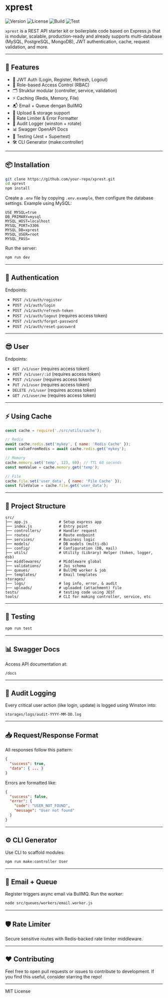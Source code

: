 # xprest
![Version](https://img.shields.io/badge/version-1.0.0-blue)
![License](https://img.shields.io/badge/license-MIT-green)
![Build](https://img.shields.io/badge/build-passing-brightgreen)
![Test](https://img.shields.io/badge/test-coverage-90%25-yellowgreen)

`xprest` is a REST API starter kit or boilerplate code based on Express.js that is modular, scalable, production-ready and already supports multi-database (MySQL, PostgreSQL, MongoDB), JWT authentication, cache, request validation, and more.

---

## 🚀 Features

- 🔐 JWT Auth (Login, Register, Refresh, Logout)
- 🔄 Role-based Access Control (RBAC)
- 🗂️ Struktur modular (controller, service, validation)
- ⚡ Caching (Redis, Memory, File)
- 📬 Email + Queue dengan BullMQ
- 📁 Upload & storage support
- 🔐 Rate Limiter & Error Formatter
- 🧾 Audit Logger (winston + rotate)
- 📊 Swagger OpenAPI Docs
- 🧪 Testing (Jest + Supertest)
- 🛠️ CLI Generator (make:controller)

---

## 📦 Installation

```bash
git clone https://github.com/your-repo/xprest.git
cd xprest
npm install
```

Create a `.env` file by copying `.env.example`, then configure the database settings. Example using MySQL:

```env
USE_MYSQL=true
DB_PRIMARY=mysql
MYSQL_HOST=localhost
MYSQL_PORT=3306
MYSQL_DB=xprest
MYSQL_USER=root
MYSQL_PASS=
```

Run the server:
```bash
npm run dev
```

---

## 🔐 Authentication

Endpoints:
- `POST /v1/auth/register`
- `POST /v1/auth/login`
- `POST /v1/auth/refresh-token`
- `POST /v1/auth/logout` (requires access token)
- `POST /v1/auth/forgot-password`
- `POST /v1/auth/reset-password`

---

## 😎 User

Endpoints:
- `GET /v1/user` (requires access token)
- `POST /v1/user/:id` (requires access token)
- `POST /v1/user` (requires access token)
- `PUT /v1/user` (requires access token)
- `DELETE /v1/user` (requires access token)
- `GET /v1/user/me` (requires access token)

---

## ⚡ Using Cache

```js
const cache = require('./src/utils/cache');

// Redis
await cache.redis.set('mykey', { name: 'Redis Cache' });
const valueFromRedis = await cache.redis.get('mykey');

// Memory
cache.memory.set('temp', 123, 60); // TTL 60 seconds
const memValue = cache.memory.get('temp');

// File
cache.file.set('user_data', { name: 'File Cache' });
const fileValue = cache.file.get('user_data');
```

---

## 📁 Project Structure

```
src/
├── app.js              # Setup express app
├── index.js            # Entry point
├── controllers/        # Handler request
├── routes/             # Route endpoint
├── services/           # Business logic
├── models/             # DB models (multi-db)
├── config/             # Configuration (DB, mail)
├── utils/              # Utility (Library) Helper (token, logger, dsb)
├── middlewares/        # Middleware global
├── validations/        # Joi schema
├── queues/             # BullMQ worker & job
├── templates/          # Email templates
storages/
├── logs/               # log info, error, & audit
├── uploads/            # uploaded (attachment) file
tests/                  # testing code using JEST
tools/                  # CLI for making controller, service, etc
```

---

## 🧪 Testing

```bash
npm run test
```

---

## 📊 Swagger Docs

Access API documentation at:
```
/docs
```

---

## 🧾 Audit Logging

Every critical user action (like login, update) is logged using Winston into:
```
storages/logs/audit-YYYY-MM-DD.log
```

---

## 📥 Request/Response Format

All responses follow this pattern:
```json
{
  "success": true,
  "data": { ... }
}
```
Errors are formatted like:
```json
{
  "success": false,
  "error": {
    "code": "USER_NOT_FOUND",
    "message": "User not found"
  }
}
```

---

## ⚙️ CLI Generator

Use CLI to scaffold modules:
```bash
npm run make:controller User
```

---

## 📧 Email + Queue

Register triggers async email via BullMQ.
Run the worker:
```bash
node src/queues/workers/email.worker.js
```

---

## 🛡️ Rate Limiter

Secure sensitive routes with Redis-backed rate limiter middleware.

---

## ❤️ Contributing

Feel free to open pull requests or issues to contribute to development. If you find this useful, consider starring the repo!

---

MIT License